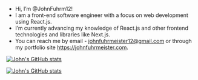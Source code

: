 - Hi, I’m @JohnFuhrm12!
- I am a front-end software engineer with a focus on web development using React.js.
- I’m currently advancing my knowledge of React.js and other frontend technologies and libraries like Next.js.
- You can reach me by email - johnfuhrmeister12@gmail.com or through my portfolio site https://johnfuhrmeister.com.

[![John's GitHub stats](https://github-readme-stats.vercel.app/api?username=JohnFuhrm12&show_icons=true&theme=highcontrast&title_color=03d7fc)](github-readme-stats-eight-weld-81.vercel.app)

[![John's GitHub stats](https://github-readme-stats-three-ashy-17.vercel.app/api?username=JohnFuhrm12&show_icons=true&theme=highcontrast&title_color=03d7fc)](https://github-readme-stats-three-ashy-17.vercel.app)
